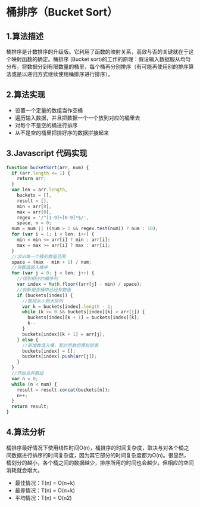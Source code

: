 # 桶排序（Bucket Sort）
## 1.算法描述
桶排序是计数排序的升级版。它利用了函数的映射关系，高效与否的关键就在于这个映射函数的确定。桶排序 (Bucket sort)的工作的原理：假设输入数据服从均匀分布，将数据分到有限数量的桶里，每个桶再分别排序（有可能再使用别的排序算法或是以递归方式继续使用桶排序进行排序）。
## 2.算法实现
* 设置一个定量的数组当作空桶
* 遍历输入数据，并且把数据一个一个放到对应的桶里去
* 对每个不是空的桶进行排序
* 从不是空的桶里把排好序的数据拼接起来
## 3.Javascript 代码实现
```javascript
function bucketSort(arr, num) {
  if (arr.length <= 1) {
    return arr;
  }
  var len = arr.length,
    buckets = [],
    result = [],
    min = arr[0],
    max = arr[0],
    regex = '/^[1-9]+[0-9]*$/',
    space, n = 0;
  num = num || ((num > 1 && regex.test(num)) ? num : 10);
  for (var i = 1; i < len; i++) {
    min = min <= arr[i] ? min : arr[i];
    max = max >= arr[i] ? max : arr[i];
  }
  //求出每一个桶的数值范围
  space = (max - min + 1) / num;
  //将数值装入桶中
  for (var j = 0; j < len; j++) {
    //找到相应的桶序列
    var index = Math.floor((arr[j] - min) / space);
    //判断是否桶中已经有数值
    if (buckets[index]) {
      //数组从小到大排列
      var k = buckets[index].length - 1;
      while (k >= 0 && buckets[index][k] > arr[j]) {
        buckets[index][k + 1] = buckets[index][k];
        k--
      }
      buckets[index][k + 1] = arr[j];
    } else {
      //新增数值入桶，暂时用数组模拟链表
      buckets[index] = [];
      buckets[index].push(arr[j]);
    }
  }
  //开始合并数组
  var n = 0;
  while (n < num) {
    result = result.concat(buckets[n]);
    n++;
  }
  return result;
}
```
## 4.算法分析
桶排序最好情况下使用线性时间O(n)，桶排序的时间复杂度，取决与对各个桶之间数据进行排序的时间复杂度，因为其它部分的时间复杂度都为O(n)。很显然，桶划分的越小，各个桶之间的数据越少，排序所用的时间也会越少。但相应的空间消耗就会增大。
* 最佳情况：T(n) = O(n+k)
* 最差情况：T(n) = O(n+k)
* 平均情况：T(n) = O(n2)
